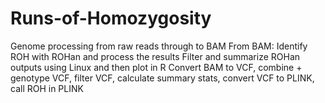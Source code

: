 # Runs-of-Homozygosity
Genome processing from raw reads through to BAM
From BAM: Identify ROH with ROHan and process the results
Filter and summarize ROHan outputs using Linux and then plot in R
Convert BAM to VCF, combine + genotype VCF, filter VCF, calculate summary stats, convert VCF to PLINK, call ROH in PLINK 
